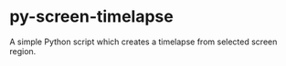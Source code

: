 # py-screen-timelapse
A simple Python script which creates a timelapse from selected screen region.
